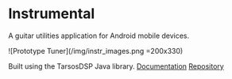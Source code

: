# Instrumental
A guitar utilities application for Android mobile devices.

![Prototype Tuner](/img/instr_images.png =200x330)

Built using the TarsosDSP Java library.
[Documentation](https://0110.be/)
[Repository](https://github.com/JorenSix/TarsosDSP)


